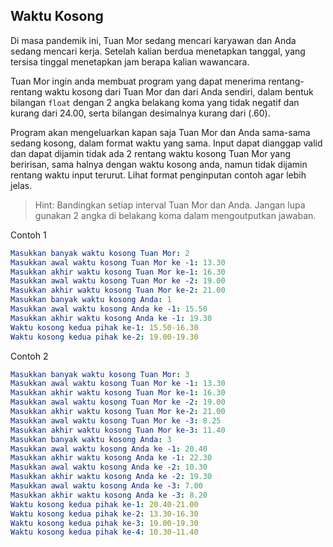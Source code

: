## Waktu Kosong

Di masa pandemik ini, Tuan Mor sedang mencari karyawan dan Anda sedang mencari kerja. Setelah kalian berdua menetapkan tanggal, yang tersisa tinggal menetapkan jam berapa kalian wawancara. 

Tuan Mor ingin anda membuat program yang dapat menerima rentang-rentang waktu kosong dari Tuan Mor dan dari Anda sendiri, dalam bentuk bilangan `float` dengan 2 angka belakang koma yang tidak negatif dan kurang dari 24.00, serta bilangan desimalnya kurang dari (.60). 

Program akan mengeluarkan kapan saja Tuan Mor dan Anda sama-sama sedang kosong, dalam format waktu yang sama. Input dapat dianggap valid dan dapat dijamin tidak ada 2 rentang waktu kosong Tuan Mor yang beririsan, sama halnya dengan waktu kosong anda, namun tidak dijamin rentang waktu input terurut. Lihat format penginputan contoh agar lebih jelas.

> Hint: Bandingkan setiap interval Tuan Mor dan Anda. Jangan lupa gunakan 2 angka di belakang koma dalam mengoutputkan jawaban.

Contoh 1
```yaml
Masukkan banyak waktu kosong Tuan Mor: 2
Masukkan awal waktu kosong Tuan Mor ke -1: 13.30
Masukkan akhir waktu kosong Tuan Mor ke-1: 16.30
Masukkan awal waktu kosong Tuan Mor ke -2: 19.00
Masukkan akhir waktu kosong Tuan Mor ke-2: 21.00
Masukkan banyak waktu kosong Anda: 1
Masukkan awal waktu kosong Anda ke -1: 15.50
Masukkan akhir waktu kosong Anda ke -1: 19.30
Waktu kosong kedua pihak ke-1: 15.50-16.30
Waktu kosong kedua pihak ke-2: 19.00-19.30
```

Contoh 2
```yaml
Masukkan banyak waktu kosong Tuan Mor: 3
Masukkan awal waktu kosong Tuan Mor ke -1: 13.30
Masukkan akhir waktu kosong Tuan Mor ke-1: 16.30
Masukkan awal waktu kosong Tuan Mor ke -2: 19.00
Masukkan akhir waktu kosong Tuan Mor ke-2: 21.00
Masukkan awal waktu kosong Tuan Mor ke -3: 8.25
Masukkan akhir waktu kosong Tuan Mor ke-3: 11.40
Masukkan banyak waktu kosong Anda: 3
Masukkan awal waktu kosong Anda ke -1: 20.40
Masukkan akhir waktu kosong Anda ke -1: 22.30
Masukkan awal waktu kosong Anda ke -2: 10.30
Masukkan akhir waktu kosong Anda ke -2: 19.30
Masukkan awal waktu kosong Anda ke -3: 7.00
Masukkan akhir waktu kosong Anda ke -3: 8.20
Waktu kosong kedua pihak ke-1: 20.40-21.00
Waktu kosong kedua pihak ke-2: 13.30-16.30
Waktu kosong kedua pihak ke-3: 19.00-19.30
Waktu kosong kedua pihak ke-4: 10.30-11.40
```